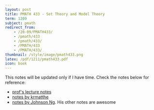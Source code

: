 ```yaml
---
layout: post
title: PMATH 433 - Set Theory and Model Theory
term: 1209
subject: pmath
redirect_from:
    - /20-09/PMATH433/
    - /pmath/433
    - /pmath/433/
    - /PMATH/433
    - /PMATH/433/
thumbnail: /style/image/pmath433.png
latex: /pdf/1211/pmath433.pdf
icon: book
---
```


This notes will be updated only if I have time. Check the notes below for reference:
- [prof's lecture notes](http://www.math.uwaterloo.ca/~rmoosa/pm433-notes.pdf)
- [notes by krmatthe](https://csclub.uwaterloo.ca/~krmatthe/PMATH/733/)
- [notes by Johnson Ng](https://tex.japorized.ink/PMATH733/classnotes.pdf). His other notes are awesome
